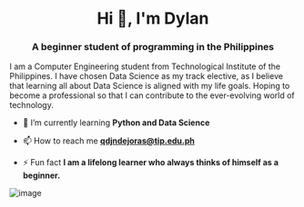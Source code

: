 <h1 align="center">Hi 👋, I'm Dylan</h1>
<h3 align="center">A beginner student of programming in the Philippines</h3>

I am a Computer Engineering student from Technological Institute of the Philippines. I have chosen Data Science as my track elective, as I believe that learning all about Data Science is aligned with my life goals. Hoping to become a professional so that I can contribute to the ever-evolving world of technology.

- 🌱 I’m currently learning **Python and Data Science**

- 📫 How to reach me **qdjndejoras@tip.edu.ph**

- ⚡ Fun fact **I am a lifelong learner who always thinks of himself as a beginner.**

![image](https://gifdb.com/images/high/cool-cat-got-data-joyw9i4veeri3p0d.gif)
